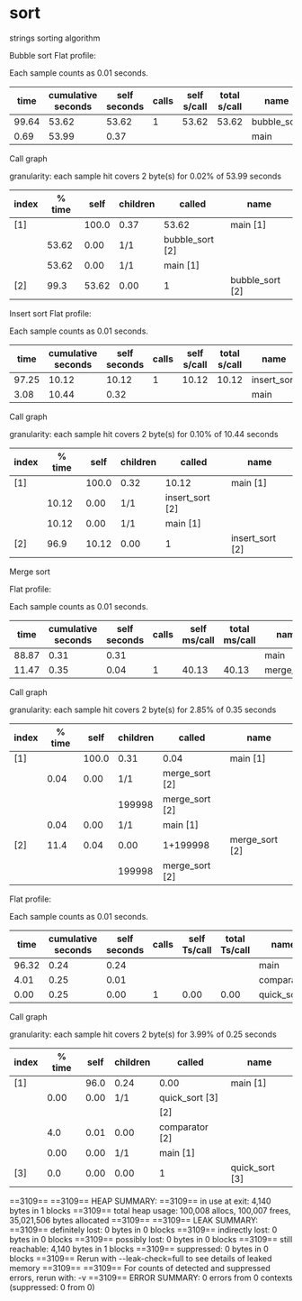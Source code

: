 # sort
strings sorting algorithm

Bubble sort
Flat  profile:



Each sample counts as 0.01 seconds.

   time | cumulative seconds | self seconds | calls | self s/call | total s/call | name 
------ | ------ | ------ | ------ | ------ | ------ | ------ 
 99.64 |  53.62 |  53.62 |  1 |  53.62 |  53.62 |  bubble_sort 
 0.69 |  53.99 |  0.37 |  |  |  |  main 


Call graph





granularity: each sample hit covers 2 byte(s) for 0.02% of 53.99 seconds


 index | % time | self | children | called | name <spontaneous> 
------ | ------ | ------ | ------ | ------ | ------ 
 [1] |  |  100.0 |  0.37 |  53.62 |  main  [1]
 |  |  53.62 |  0.00 |  1/1 |  bubble_sort  [2]
 |  |  53.62 |  0.00 |  1/1 |  main  [1]
 [2] |  99.3 |  53.62 |  0.00 |  1 |  bubble_sort  [2]



Insert sort
Flat  profile:



Each sample counts as 0.01 seconds.

   time | cumulative seconds | self seconds | calls | self s/call | total s/call | name 
------ | ------ | ------ | ------ | ------ | ------ | ------ 
 97.25 |  10.12 |  10.12 |  1 |  10.12 |  10.12 |  insert_sort 
 3.08 |  10.44 |  0.32 |  |  |  |  main 


Call graph





granularity: each sample hit covers 2 byte(s) for 0.10% of 10.44 seconds


 index | % time | self | children | called | name <spontaneous> 
------ | ------ | ------ | ------ | ------ | ------ 
 [1] |  |  100.0 |  0.32 |  10.12 |  main  [1]
 |  |  10.12 |  0.00 |  1/1 |  insert_sort  [2]
 |  |  10.12 |  0.00 |  1/1 |  main  [1]
 [2] |  96.9 |  10.12 |  0.00 |  1 |  insert_sort  [2]



Merge sort

Flat  profile:



Each sample counts as 0.01 seconds.

   time | cumulative seconds | self seconds | calls | self ms/call | total ms/call | name 
------ | ------ | ------ | ------ | ------ | ------ | ------ 
 88.87 |  0.31 |  0.31 |  |  |  |  main 
 11.47 |  0.35 |  0.04 |  1 |  40.13 |  40.13 |  merge_sort 


Call graph





granularity: each sample hit covers 2 byte(s) for 2.85% of 0.35 seconds


 index | % time | self | children | called | name <spontaneous> 
------ | ------ | ------ | ------ | ------ | ------ 
 [1] |  |  100.0 |  0.31 |  0.04 |  main  [1]
 |  |  0.04 |  0.00 |  1/1 |  merge_sort  [2]
 |  |  |  |  199998 |  merge_sort  [2]
 |  |  0.04 |  0.00 |  1/1 |  main  [1]
 [2] |  11.4 |  0.04 |  0.00 |  1+199998 |  merge_sort  [2]
 |  |  |  |  199998 |  merge_sort  [2]


Flat  profile:



Each sample counts as 0.01 seconds.

   time | cumulative seconds | self seconds | calls | self Ts/call | total Ts/call | name 
------ | ------ | ------ | ------ | ------ | ------ | ------ 
 96.32 |  0.24 |  0.24 |  |  |  |  main 
 4.01 |  0.25 |  0.01 |  |  |  |  comparator 
 0.00 |  0.25 |  0.00 |  1 |  0.00 |  0.00 |  quick_sort 


Call graph





granularity: each sample hit covers 2 byte(s) for 3.99% of 0.25 seconds


 index | % time | self | children | called | name <spontaneous> 
------ | ------ | ------ | ------ | ------ | ------ 
 [1] |  |  96.0 |  0.24 |  0.00 |  main  [1]
 |  |  0.00 |  0.00 |  1/1 |  quick_sort  [3]
 |  |  |  |  |  <spontaneous>  [2]
 |  |  4.0 |  0.01 |  0.00 |  comparator  [2]
 |  |  0.00 |  0.00 |  1/1 |  main  [1]
 [3] |  0.0 |  0.00 |  0.00 |  1 |  quick_sort  [3]

==3109== 
==3109== HEAP SUMMARY:
==3109==     in use at exit: 4,140 bytes in 1 blocks
==3109==   total heap usage: 100,008 allocs, 100,007 frees, 35,021,506 bytes allocated
==3109== 
==3109== LEAK SUMMARY:
==3109==    definitely lost: 0 bytes in 0 blocks
==3109==    indirectly lost: 0 bytes in 0 blocks
==3109==      possibly lost: 0 bytes in 0 blocks
==3109==    still reachable: 4,140 bytes in 1 blocks
==3109==         suppressed: 0 bytes in 0 blocks
==3109== Rerun with --leak-check=full to see details of leaked memory
==3109== 
==3109== For counts of detected and suppressed errors, rerun with: -v
==3109== ERROR SUMMARY: 0 errors from 0 contexts (suppressed: 0 from 0)


